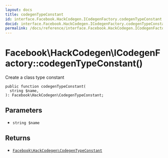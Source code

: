 ```yaml
---
layout: docs
title: codegenTypeConstant
id: interface.Facebook.HackCodegen.ICodegenFactory.codegenTypeConstant
docid: interface.Facebook.HackCodegen.ICodegenFactory.codegenTypeConstant
permalink: /docs/reference/interface.Facebook.HackCodegen.ICodegenFactory.codegenTypeConstant/
---
```

# Facebook\\HackCodegen\\ICodegenFactory::codegenTypeConstant()




Create a class type constant




``` Hack
public function codegenTypeConstant(
  string $name,
): Facebook\HackCodegen\CodegenTypeConstant;
```




## Parameters




- ` string $name `




## Returns




+ [` Facebook\HackCodegen\CodegenTypeConstant `](<class.Facebook.HackCodegen.CodegenTypeConstant.md>)